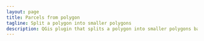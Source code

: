 ```yaml
---
layout: page
title: Parcels from polygon
tagline: Split a polygon into smaller polygons
description: QGis plugin that splits a polygon into smaller polygons based on area and direction
---
```


